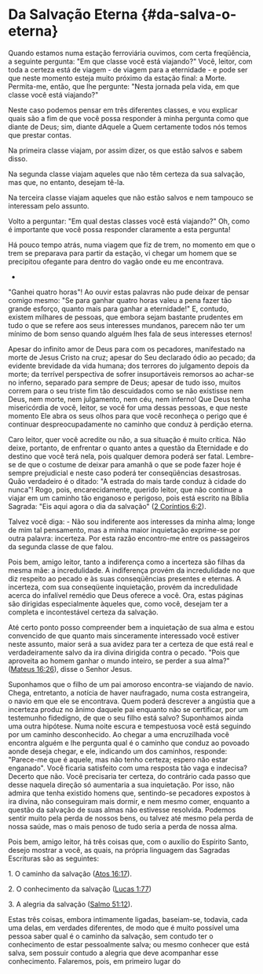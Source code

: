 # Da Salvação Eterna {#da-salva-o-eterna}

Quando estamos numa estação ferroviária ouvimos, com certa freqüência, a seguinte pergunta: &quot;Em que classe você está viajando?&quot; Você, leitor, com toda a certeza está de viagem - de viagem para a eternidade - e pode ser que neste momento esteja muito próximo da estação final: a Morte. Permita-me, então, que lhe pergunte: &quot;Nesta jornada pela vida, em que classe você está viajando?&quot;

Neste caso podemos pensar em três diferentes classes, e vou explicar quais são a fim de que você possa responder à minha pergunta como que diante de Deus; sim, diante dAquele a Quem certamente todos nós temos que prestar contas.

Na primeira classe viajam, por assim dizer, os que estão salvos e sabem disso.

Na segunda classe viajam aqueles que não têm certeza da sua salvação, mas que, no entanto, desejam tê-la.

Na terceira classe viajam aqueles que não estão salvos e nem tampouco se interessam pelo assunto.

Volto a perguntar: &quot;Em qual destas classes você está viajando?&quot; Oh, como é importante que você possa responder claramente a esta pergunta!

Há pouco tempo atrás, numa viagem que fiz de trem, no momento em que o trem se preparava para partir da estação, vi chegar um homem que se precipitou ofegante para dentro do vagão onde eu me encontrava.

*   

&quot;Ganhei quatro horas&quot;! Ao ouvir estas palavras não pude deixar de pensar comigo mesmo: &quot;Se para ganhar quatro horas valeu a pena fazer tão grande esforço, quanto mais para ganhar a eternidade!&quot; E, contudo, existem milhares de pessoas, que embora sejam bastante prudentes em tudo o que se refere aos seus interesses mundanos, parecem não ter um mínimo de bom senso quando alguém lhes fala de seus interesses eternos!

Apesar do infinito amor de Deus para com os pecadores, manifestado na morte de Jesus Cristo na cruz; apesar do Seu declarado ódio ao pecado; da evidente brevidade da vida humana; dos terrores do julgamento depois da morte; da terrível perspectiva de sofrer insuportáveis remorsos ao achar-se no inferno, separado para sempre de Deus; apesar de tudo isso, muitos correm para o seu triste fim tão descuidados como se não existisse nem Deus, nem morte, nem julgamento, nem céu, nem inferno! Que Deus tenha misericórdia de você, leitor, se você for uma dessas pessoas, e que neste momento Ele abra os seus olhos para que você reconheça o perigo que é continuar despreocupadamente no caminho que conduz à perdição eterna.

Caro leitor, quer você acredite ou não, a sua situação é muito crítica. Não deixe, portanto, de enfrentar o quanto antes a questão da Eternidade e do destino que você terá nela, pois qualquer demora poderá ser fatal. Lembre-se de que o costume de deixar para amanhã o que se pode fazer hoje é sempre prejudicial e neste caso poderá ter conseqüências desastrosas. Quão verdadeiro é o ditado: &quot;A estrada do mais tarde conduz à cidade do nunca&quot;! Rogo, pois, encarecidamente, querido leitor, que não continue a viajar em um caminho tão enganoso e perigoso, pois está escrito na Bíblia Sagrada: &quot;Eis aqui agora o dia da salvação&quot; ([2 Coríntios 6:2](http://bibliaonline.com.br/acf/2co/6/2)).

Talvez você diga: - Não sou indiferente aos interesses da minha alma; longe de mim tal pensamento, mas a minha maior inquietação exprime-se por outra palavra: incerteza. Por esta razão encontro-me entre os passageiros da segunda classe de que falou.

Pois bem, amigo leitor, tanto a indiferença como a incerteza são filhas da mesma mãe: a incredulidade. A indiferença provém da incredulidade no que diz respeito ao pecado e às suas conseqüências presentes e eternas. A incerteza, com sua conseqüente inquietação, provém da incredulidade acerca do infalível remédio que Deus oferece a você. Ora, estas páginas são dirigidas especialmente àqueles que, como você, desejam ter a completa e incontestável certeza da salvação.

Até certo ponto posso compreender bem a inquietação de sua alma e estou convencido de que quanto mais sinceramente interessado você estiver neste assunto, maior será a sua avidez para ter a certeza de que está real e verdadeiramente salvo da ira divina dirigida contra o pecado. &quot;Pois que aproveita ao homem ganhar o mundo inteiro, se perder a sua alma?&quot; ([Mateus 16:26](http://bibliaonline.com.br/acf/mt/16/26)), disse o Senhor Jesus.

Suponhamos que o filho de um pai amoroso encontra-se viajando de navio. Chega, entretanto, a notícia de haver naufragado, numa costa estrangeira, o navio em que ele se encontrava. Quem poderá descrever a angústia que a incerteza produz no ânimo daquele pai enquanto não se certificar, por um testemunho fidedigno, de que o seu filho está salvo? Suponhamos ainda uma outra hipótese. Numa noite escura e tempestuosa você está seguindo por um caminho desconhecido. Ao chegar a uma encruzilhada você encontra alguém e lhe pergunta qual é o caminho que conduz ao povoado aonde deseja chegar, e ele, indicando um dos caminhos, responde: &quot;Parece-me que é aquele, mas não tenho certeza; espero não estar enganado&quot;. Você ficaria satisfeito com uma resposta tão vaga e indecisa? Decerto que não. Você precisaria ter certeza, do contrário cada passo que desse naquela direção só aumentaria a sua inquietação. Por isso, não admira que tenha existido homens que, sentindo-se pecadores expostos à ira divina, não conseguiram mais dormir, e nem mesmo comer, enquanto a questão da salvação de suas almas não estivesse resolvida. Podemos sentir muito pela perda de nossos bens, ou talvez até mesmo pela perda de nossa saúde, mas o mais penoso de tudo seria a perda de nossa alma.

Pois bem, amigo leitor, há três coisas que, com o auxílio do Espírito Santo, desejo mostrar a você, as quais, na própria linguagem das Sagradas Escrituras são as seguintes:

​1\. O caminho da salvação ([Atos 16:17](http://bibliaonline.com.br/acf/atos/16/17)).

​2\. O conhecimento da salvação ([Lucas 1:77](http://bibliaonline.com.br/acf/lc/1/77))

​3\. A alegria da salvação ([Salmo 51:12](http://bibliaonline.com.br/acf/sl/51/12)).

Estas três coisas, embora intimamente ligadas, baseiam-se, todavia, cada uma delas, em verdades diferentes, de modo que é muito possível uma pessoa saber qual é o caminho da salvação, sem contudo ter o conhecimento de estar pessoalmente salva; ou mesmo conhecer que está salva, sem possuir contudo a alegria que deve acompanhar esse conhecimento. Falaremos, pois, em primeiro lugar do
